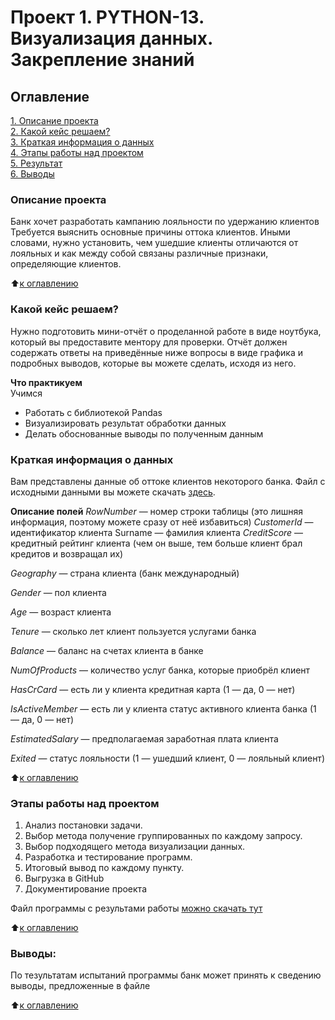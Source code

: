 
# Проект 1. PYTHON-13. Визуализация данных. Закрепление знаний
## Оглавление  
[1. Описание проекта](#описание-проекта)  
[2. Какой кейс решаем?](#какой-кейс-решаем)  
[3. Краткая информация о данных](#краткая-информация-о-данных)  
[4. Этапы работы над проектом](#этапы-работы-над-проектом)  
[5. Результат](#результаты)    
[6. Выводы](#выводы) 

### Описание проекта   
Банк хочет разработать кампанию лояльности по удержанию клиентов
Требуется выяснить основные причины оттока клиентов. Иными словами, нужно установить, чем ушедшие клиенты отличаются от лояльных и как между собой связаны различные признаки, определяющие клиентов.

:arrow_up:[к оглавлению](#оглавление)

### Какой кейс решаем?    
Нужно подготовить мини-отчёт о проделанной работе в виде ноутбука, который вы предоставите ментору для проверки. Отчёт должен содержать ответы на приведённые ниже вопросы в виде графика и подробных выводов, которые вы можете сделать, исходя из него.

**Что практикуем**     
Учимся 
  - Работать с библиотекой Pandas 
  - Визуализировать результат обработки данных
  - Делать обоснованные выводы по полученным данным



### Краткая информация о данных
Вам представлены данные об оттоке клиентов некоторого банка. Файл с исходными данными вы можете скачать [здесь](https://lms-cdn.skillfactory.ru/assets/courseware/v1/c903ecd0b0c995c44213d620ab6ae94d/asset-v1:SkillFactory+DSPRMGU+2023_FEB+type@asset+block/churn.zip).

__Описание полей__
_RowNumber_ — номер строки таблицы (это лишняя информация, поэтому можете сразу от неё избавиться)
_CustomerId_ — идентификатор клиента
Surname — фамилия клиента
_CreditScore_ — кредитный рейтинг клиента (чем он выше, тем больше клиент брал кредитов и возвращал их)

_Geography_ — страна клиента (банк международный)

_Gender_ — пол клиента

_Age_ — возраст клиента

_Tenure_ — сколько лет клиент пользуется услугами банка

_Balance_ — баланс на счетах клиента в банке

_NumOfProducts_ — количество услуг банка, которые приобрёл клиент

_HasCrCard_ — есть ли у клиента кредитная карта (1 — да, 0 — нет)

_IsActiveMember_ — есть ли у клиента статус активного клиента банка (1 — да, 0 — нет)

_EstimatedSalary_ — предполагаемая заработная плата клиента

_Exited_ — статус лояльности (1 — ушедший клиент, 0 — лояльный клиент)

:arrow_up:[к оглавлению](#оглавление)


### Этапы работы над проектом  
1. Анализ постановки задачи.
2. Выбор метода получение группированных  по каждому запросу.
3. Выбор подходящего метода визуализации данных.
4. Разработка и тестирование программ. 
5. Итоговый вывод по каждому пункту.
6. Выгрузка в GitHub
7. Документирование проекта

Файл программы с результами работы [можно скачать тут](https://github.com/dnt1971/SkillFactory_DS_dnt_13_dnt/blob/main/09_Закрепление%20знаний.ipynb) 
  
:arrow_up:[к оглавлению](#оглавление)


### Выводы:  
По тезультатам испытаний программы банк может принять к сведению выводы, предложенные в файле

:arrow_up:[к оглавлению](#оглавление)